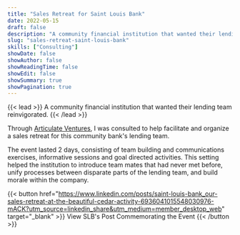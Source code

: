 ```yaml
---
title: "Sales Retreat for Saint Louis Bank"
date: 2022-05-15
draft: false
description: "A community financial institution that wanted their lending team reinvigorated"
slug: "sales-retreat-saint-louis-bank"
skills: ["Consulting"]
showDate: false
showAuthor: false
showReadingTime: false
showEdit: false
showSummary: true
showPagination: true
---
```


{{< lead >}}
A community financial institution that wanted their lending team reinvigorated.
{{< /lead >}}

Through [Articulate Ventures](https://www.articulate.ventures/), I was consulted to help facilitate and organize a sales retreat for this community bank's lending team. 

The event lasted 2 days, consisting of team building and communications exercises, informative sessions and goal directed activities. This setting helped the institution to introduce team mates that had never met before, unify processes between disparate parts of the lending team, and build morale within the company. 

{{< button href="https://www.linkedin.com/posts/saint-louis-bank_our-sales-retreat-at-the-beautiful-cedar-activity-6936041015548030976-mACK?utm_source=linkedin_share&utm_medium=member_desktop_web" target="_blank" >}}
View SLB's Post Commemorating the Event
{{< /button >}}